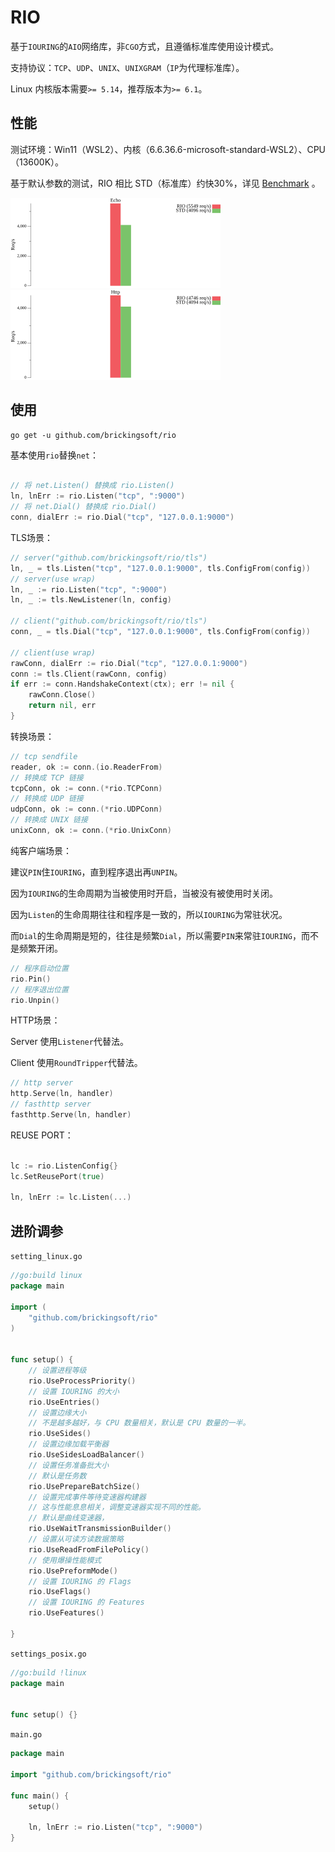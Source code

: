 # RIO

基于`IOURING`的`AIO`网络库，非`CGO`方式，且遵循标准库使用设计模式。

支持协议：`TCP`、`UDP`、`UNIX`、`UNIXGRAM`（`IP`为代理标准库）。

Linux 内核版本需要`>= 5.14`，推荐版本为`>= 6.1`。

## 性能
测试环境：Win11（WSL2）、内核（6.6.36.6-microsoft-standard-WSL2）、CPU（13600K）。

基于默认参数的测试，RIO 相比 STD（标准库）约快30%，详见 [Benchmark](https://github.com/brickingsoft/rio_examples/tree/main/benchmark) 。

<img src="benchmark/echo.png" width="336" height="144" border="0" alt="echo benchmark"><img src="benchmark/http.png" width="336" height="144" border="0" alt="http benchmark">

## 使用

```shell
go get -u github.com/brickingsoft/rio
```

基本使用`rio`替换`net`：
```go

// 将 net.Listen() 替换成 rio.Listen() 
ln, lnErr := rio.Listen("tcp", ":9000")
// 将 net.Dial() 替换成 rio.Dial() 
conn, dialErr := rio.Dial("tcp", "127.0.0.1:9000")

```

TLS场景：
```go
// server("github.com/brickingsoft/rio/tls")
ln, _ = tls.Listen("tcp", "127.0.0.1:9000", tls.ConfigFrom(config))
// server(use wrap)
ln, _ := rio.Listen("tcp", ":9000")
ln, _ := tls.NewListener(ln, config)

// client("github.com/brickingsoft/rio/tls")
conn, _ = tls.Dial("tcp", "127.0.0.1:9000", tls.ConfigFrom(config))

// client(use wrap)
rawConn, dialErr := rio.Dial("tcp", "127.0.0.1:9000")
conn := tls.Client(rawConn, config)
if err := conn.HandshakeContext(ctx); err != nil {
	rawConn.Close()
	return nil, err
}
```

转换场景：
```go
// tcp sendfile
reader, ok := conn.(io.ReaderFrom)
// 转换成 TCP 链接 
tcpConn, ok := conn.(*rio.TCPConn)
// 转换成 UDP 链接
udpConn, ok := conn.(*rio.UDPConn)
// 转换成 UNIX 链接
unixConn, ok := conn.(*rio.UnixConn)
```

纯客户端场景：

建议`PIN`住`IOURING`，直到程序退出再`UNPIN`。

因为`IOURING`的生命周期为当被使用时开启，当被没有被使用时关闭。

因为`Listen`的生命周期往往和程序是一致的，所以`IOURING`为常驻状况。

而`Dial`的生命周期是短的，往往是频繁`Dial`，所以需要`PIN`来常驻`IOURING`，而不是频繁开闭。
```go
// 程序启动位置
rio.Pin()
// 程序退出位置
rio.Unpin()
```

HTTP场景：

Server 使用`Listener`代替法。

Client 使用`RoundTripper`代替法。
```go
// http server
http.Serve(ln, handler)
// fasthttp server
fasthttp.Serve(ln, handler)
```

REUSE PORT：

```go

lc := rio.ListenConfig{}
lc.SetReusePort(true)

ln, lnErr := lc.Listen(...)

```

## 进阶调参

`setting_linux.go`
```go
//go:build linux
package main

import (
    "github.com/brickingsoft/rio"
)


func setup() {
	// 设置进程等级
	rio.UseProcessPriority()
	// 设置 IOURING 的大小
	rio.UseEntries()
	// 设置边缘大小
	// 不是越多越好，与 CPU 数量相关，默认是 CPU 数量的一半。
	rio.UseSides()
	// 设置边缘加载平衡器
	rio.UseSidesLoadBalancer()
	// 设置任务准备批大小
	// 默认是任务数
	rio.UsePrepareBatchSize()
	// 设置完成事件等待变速器构建器
	// 这与性能息息相关，调整变速器实现不同的性能。
	// 默认是曲线变速器，
	rio.UseWaitTransmissionBuilder() 
	// 设置从可读方读数据策略
	rio.UseReadFromFilePolicy()
	// 使用爆操性能模式
	rio.UsePreformMode()
	// 设置 IOURING 的 Flags
	rio.UseFlags()
	// 设置 IOURING 的 Features
	rio.UseFeatures()
	
}

```

`settings_posix.go`
```go
//go:build !linux
package main


func setup() {}

```

`main.go`

```go
package main

import "github.com/brickingsoft/rio"

func main() {
	setup()

	ln, lnErr := rio.Listen("tcp", ":9000")
}
```